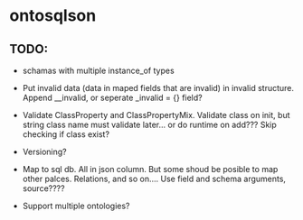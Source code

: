 # ontosqlson



## TODO:

- schamas with multiple instance_of types

- Put invalid data (data in maped fields that are invalid) in invalid structure. Append __invalid, or seperate _invalid = {} field?

- Validate ClassProperty and ClassPropertyMix. Validate class on init, but string class name must validate later... or do runtime on add??? Skip checking if class exist?

- Versioning?

- Map to sql db. All in json column. But some shoud be posible to map other palces. Relations, and so on....  Use field and schema arguments, source????

- Support multiple ontologies?
